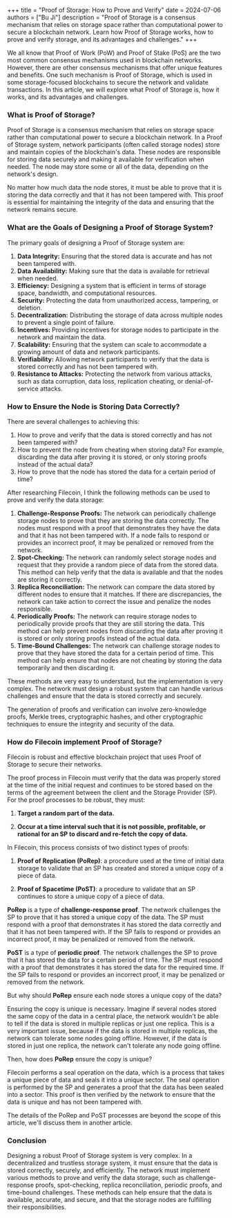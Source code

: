 +++
title = "Proof of Storage: How to Prove and Verify"
date = 2024-07-06
authors = ["Bu Ji"]
description = "Proof of Storage is a consensus mechanism that relies on storage space rather than computational power to secure a blockchain network. Learn how Proof of Storage works, how to prove and verify storage, and its advantages and challenges."
+++

We all know that Proof of Work (PoW) and Proof of Stake (PoS) are the two most common consensus mechanisms used in blockchain networks. However, there are other consensus mechanisms that offer unique features and benefits. One such mechanism is Proof of Storage, which is used in some storage-focused blockchains to secure the network and validate transactions. In this article, we will explore what Proof of Storage is, how it works, and its advantages and challenges.

### What is Proof of Storage?

Proof of Storage is a consensus mechanism that relies on storage space rather than computational power to secure a blockchain network. In a Proof of Storage system, network participants (often called storage nodes) store and maintain copies of the blockchain's data. These nodes are responsible for storing data securely and making it available for verification when needed. The node may store some or all of the data, depending on the network's design. 

No matter how much data the node stores, it must be able to prove that it is storing the data correctly and that it has not been tampered with. This proof is essential for maintaining the integrity of the data and ensuring that the network remains secure.

### What are the Goals of Designing a Proof of Storage System?

The primary goals of designing a Proof of Storage system are:

1. **Data Integrity:** Ensuring that the stored data is accurate and has not been tampered with.
2. **Data Availability:** Making sure that the data is available for retrieval when needed.
3. **Efficiency:** Designing a system that is efficient in terms of storage space, bandwidth, and computational resources.
4. **Security:** Protecting the data from unauthorized access, tampering, or deletion.
5. **Decentralization:** Distributing the storage of data across multiple nodes to prevent a single point of failure.
6. **Incentives:** Providing incentives for storage nodes to participate in the network and maintain the data.
7. **Scalability:** Ensuring that the system can scale to accommodate a growing amount of data and network participants.
8. **Verifiability:** Allowing network participants to verify that the data is stored correctly and has not been tampered with.
9. **Resistance to Attacks:** Protecting the network from various attacks, such as data corruption, data loss, replication cheating, or denial-of-service attacks.

### How to Ensure the Node is Storing Data Correctly?

There are several challenges to achieving this:

1. How to prove and verify that the data is stored correctly and has not been tampered with?
2. How to prevent the node from cheating when storing data? For example, discarding the data after proving it is stored, or only storing proofs instead of the actual data?
3. How to prove that the node has stored the data for a certain period of time?


After researching Filecoin, I think the following methods can be used to prove and verify the data storage:

1. **Challenge-Response Proofs:** The network can periodically challenge storage nodes to prove that they are storing the data correctly. The nodes must respond with a proof that demonstrates they have the data and that it has not been tampered with. If a node fails to respond or provides an incorrect proof, it may be penalized or removed from the network.
2. **Spot-Checking:** The network can randomly select storage nodes and request that they provide a random piece of data from the stored data. This method can help verify that the data is available and that the nodes are storing it correctly.
3. **Replica Reconciliation:** The network can compare the data stored by different nodes to ensure that it matches. If there are discrepancies, the network can take action to correct the issue and penalize the nodes responsible.
4. **Periodically Proofs:** The network can require storage nodes to periodically provide proofs that they are still storing the data. This method can help prevent nodes from discarding the data after proving it is stored or only storing proofs instead of the actual data.
5. **Time-Bound Challenges:** The network can challenge storage nodes to prove that they have stored the data for a certain period of time. This method can help ensure that nodes are not cheating by storing the data temporarily and then discarding it.

These methods are very easy to understand, but the implementation is very complex. The network must design a robust system that can handle various challenges and ensure that the data is stored correctly and securely.

The generation of proofs and verification can involve zero-knowledge proofs, Merkle trees, cryptographic hashes, and other cryptographic techniques to ensure the integrity and security of the data.

### How do Filecoin implement Proof of Storage?

Filecoin is robust and effective blockchain project that uses Proof of Storage to secure their networks. 

The proof process in Filecoin must verify that the data was properly stored at the time of the initial request and continues to be stored based on the terms of the agreement between the client and the Storage Provider (SP). For the proof processes to be robust, they must:

1. **Target a random part of the data.**

2. **Occur at a time interval such that it is not possible, profitable, or rational for an SP to discard and re-fetch the copy of data.**

In Filecoin, this process consists of two distinct types of proofs:

1. **Proof of Replication (PoRep)**: a procedure used at the time of initial data storage to validate that an SP has created and stored a unique copy of a piece of data.

2. **Proof of Spacetime (PoST)**: a procedure to validate that an SP continues to store a unique copy of a piece of data.

**PoRep** is a type of **challenge-response proof**. The network challenges the SP to prove that it has stored a unique copy of the data. The SP must respond with a proof that demonstrates it has stored the data correctly and that it has not been tampered with. If the SP fails to respond or provides an incorrect proof, it may be penalized or removed from the network.

**PoST** is a type of **periodic proof**. The network challenges the SP to prove that it has stored the data for a certain period of time. The SP must respond with a proof that demonstrates it has stored the data for the required time. If the SP fails to respond or provides an incorrect proof, it may be penalized or removed from the network.

But why should **PoRep** ensure each node stores a unique copy of the data? 

Ensuring the copy is unique is necessary. Imagine if several nodes stored the same copy of the data in a central place, the network wouldn't be able to tell if the data is stored in multiple replicas or just one replica. This is a very important issue, because if the data is stored in multiple replicas, the network can tolerate some nodes going offline. However, if the data is stored in just one replica, the network can't tolerate any node going offline.

Then, how does **PoRep** ensure the copy is unique?

Filecoin performs a seal operation on the data, which is a process that takes a unique piece of data and seals it into a unique sector. The seal operation is performed by the SP and generates a proof that the data has been sealed into a sector. This proof is then verified by the network to ensure that the data is unique and has not been tampered with.

The details of the PoRep and PoST processes are beyond the scope of this article, we'll discuss them in another article.

### Conclusion

Designing a robust Proof of Storage system is very complex. In a decentralized and trustless storage system, it must ensure that the data is stored correctly, securely, and efficiently. The network must implement various methods to prove and verify the data storage, such as challenge-response proofs, spot-checking, replica reconciliation, periodic proofs, and time-bound challenges. These methods can help ensure that the data is available, accurate, and secure, and that the storage nodes are fulfilling their responsibilities.

